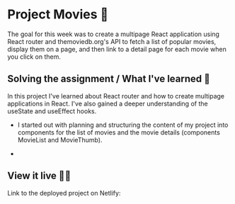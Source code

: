 # Project Movies 🍿

The goal for this week was to create a multipage React application using React router and themoviedb.org's API to fetch a list of popular movies, display them on a page, and then link to a detail page for each movie when you click on them.

## Solving the assignment / What I've learned 🦉

In this project I've learned about React router and how to create multipage applications in React. I've also gained a deeper understanding of the useState and useEffect hooks. 

- I started out with planning and structuring the content of my project into components for the list of movies and the movie details (components MovieList and MovieThumb). 

- 

## View it live 👩‍💻
Link to the deployed project on Netlify: 

